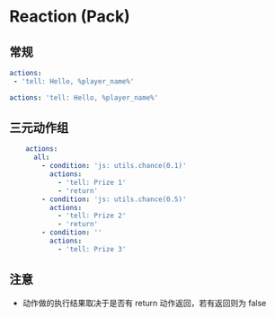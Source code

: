 # Reaction \(Pack\)

## 常规

```yaml
actions:
 - 'tell: Hello, %player_name%'
```

```yaml
actions: 'tell: Hello, %player_name%'
```

## 三元动作组

```yaml
    actions:
      all:
        - condition: 'js: utils.chance(0.1)'
          actions:
            - 'tell: Prize 1'
            - 'return'
        - condition: 'js: utils.chance(0.5)'
          actions:
            - 'tell: Prize 2'
            - 'return'
        - condition: ''
          actions:
            - 'tell: Prize 3'
```

## 注意

* 动作做的执行结果取决于是否有 return 动作返回，若有返回则为 false

